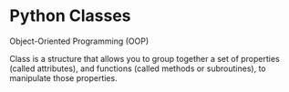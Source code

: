 # Python Classes

Object-Oriented Programming (OOP)

Class is a structure that allows you to group together a set of properties (called attributes), and functions (called methods or subroutines), to manipulate those properties.
